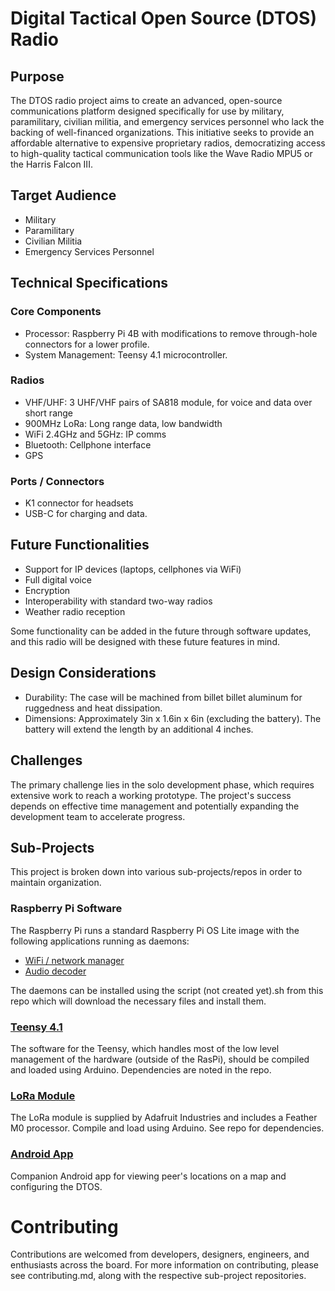 # Digital Tactical Open Source (DTOS) Radio
## Purpose
The DTOS radio project aims to create an advanced, open-source communications platform designed specifically for use by military, paramilitary, civilian militia, and emergency services personnel who lack the backing of well-financed organizations. This initiative seeks to provide an affordable alternative to expensive proprietary radios, democratizing access to high-quality tactical communication tools like the Wave Radio MPU5 or the Harris Falcon III. 

## Target Audience
- Military
- Paramilitary
- Civilian Militia
- Emergency Services Personnel

## Technical Specifications
### Core Components
- Processor: Raspberry Pi 4B with modifications to remove through-hole connectors for a lower profile.
- System Management: Teensy 4.1 microcontroller.
### Radios
- VHF/UHF: 3 UHF/VHF pairs of SA818 module, for voice and data over short range
- 900MHz LoRa: Long range data, low bandwidth
- WiFi 2.4GHz and 5GHz: IP comms
- Bluetooth: Cellphone interface
- GPS
### Ports / Connectors
- K1 connector for headsets
- USB-C for charging and data.

## Future Functionalities
- Support for IP devices (laptops, cellphones via WiFi)
- Full digital voice
- Encryption
- Interoperability with standard two-way radios
- Weather radio reception

Some functionality can be added in the future through software updates, and this radio will be designed with these future features in mind. 

## Design Considerations
- Durability: The case will be machined from billet billet aluminum for ruggedness and heat dissipation.
- Dimensions: Approximately 3in x 1.6in x 6in (excluding the battery). The battery will extend the length by an additional 4 inches.

## Challenges
The primary challenge lies in the solo development phase, which requires extensive work to reach a working prototype. The project's success depends on effective time management and potentially expanding the development team to accelerate progress.

## Sub-Projects
This project is broken down into various sub-projects/repos in order to maintain organization.
### Raspberry Pi Software
The Raspberry Pi runs a standard Raspberry Pi OS Lite image with the following applications running as daemons:
- [WiFi / network manager]()
- [Audio decoder]()

The daemons can be installed using the script (not created yet).sh from this repo which will download the necessary files and install them.

### [Teensy 4.1]()
The software for the Teensy, which handles most of the low level management of the hardware (outside of the RasPi), should be compiled and loaded using Arduino. Dependencies are noted in the repo.

### [LoRa Module]()
The LoRa module is supplied by Adafruit Industries and includes a Feather M0 processor. Compile and load using Arduino. See repo for dependencies. 

### [Android App]()
Companion Android app for viewing peer's locations on a map and configuring the DTOS.

# Contributing
Contributions are welcomed from developers, designers, engineers, and enthusiasts across the board. For more information on contributing, please see contributing.md, along with the respective sub-project repositories.